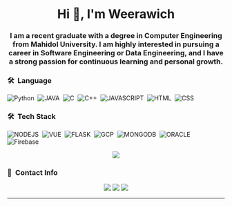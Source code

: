 

<h1 align="center">Hi 👋, I'm Weerawich</h1>
<h3 align="center">I am a recent graduate with a degree in Computer Engineering from Mahidol University. I am highly interested in pursuing a career in Software Engineering or Data Engineering, and I have a strong passion for continuous learning and personal growth.</h3>

### 🛠 &nbsp;Language

![Python](https://img.shields.io/badge/Python-3776AB?style=for-the-badge&logo=python&logoColor=white)&nbsp;
![JAVA](https://img.shields.io/badge/Java-ED8B00?style=for-the-badge&logo=openjdk&logoColor=white)&nbsp;
![C](https://img.shields.io/badge/C-00599C?style=for-the-badge&logo=c&logoColor=white)&nbsp;
![C++](https://img.shields.io/badge/C%2B%2B-00599C?style=for-the-badge&logo=c%2B%2B&logoColor=white)&nbsp;
![JAVASCRIPT](https://img.shields.io/badge/JSS-F7DF1E?style=for-the-badge&logo=JSS&logoColor=white)&nbsp;
![HTML](https://img.shields.io/badge/HTML-239120?style=for-the-badge&logo=html5&logoColor=white)&nbsp;
![CSS](https://img.shields.io/badge/CSS-239120?&style=for-the-badge&logo=css3&logoColor=white)&nbsp;

### 🛠 &nbsp;Tech Stack
![NODEJS](https://img.shields.io/badge/Node.js-43853D?style=for-the-badge&logo=node.js&logoColor=white)&nbsp;
![VUE](https://img.shields.io/badge/Vue.js-35495E?style=for-the-badge&logo=vue.js&logoColor=4FC08D)&nbsp;
![FLASK](https://img.shields.io/badge/Flask-000000?style=for-the-badge&logo=flask&logoColor=white)&nbsp;
![GCP](https://img.shields.io/badge/Google_Cloud-4285F4?style=for-the-badge&logo=google-cloud&logoColor=white)&nbsp;
![MONGODB](https://img.shields.io/badge/MongoDB-4EA94B?style=for-the-badge&logo=mongodb&logoColor=white)&nbsp;
![ORACLE](https://img.shields.io/badge/Oracle-F80000?style=for-the-badge&logo=oracle&logoColor=black)&nbsp;
![Firebase](https://img.shields.io/badge/Firebase-039BE5?style=for-the-badge&logo=Firebase&logoColor=white)&nbsp;

<p  align="center">
<img src="https://user-images.githubusercontent.com/73097560/115834477-dbab4500-a447-11eb-908a-139a6edaec5c.gif">             
<br>

### :link: &nbsp;Contact Info
<p align="center">
<a href="https://www.linkedin.com/in/weerawich-wongchatchalikun/"><img src="https://img.shields.io/badge/LinkedIn-0077B5?style=for-the-badge&logo=linkedin&logoColor=white"/></a>
<a href="weerawich.ww@gmail.com"><img src="https://img.shields.io/badge/Gmail-D14836?style=for-the-badge&logo=gmail&logoColor=white"/></a>
<a href="https://github.com/ny147"><img src="https://img.shields.io/badge/GitHub-100000?style=for-the-badge&logo=github&logoColor=white"/></a>
</p>


-----
